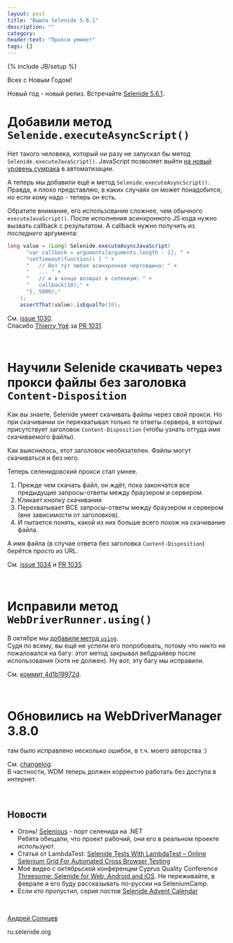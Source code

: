 ```yaml
---
layout: post
title: "Вышла Selenide 5.6.1"
description: ""
category:
header-text: "Прокси умнеет"
tags: []
---
```

{% include JB/setup %}

Всех с Новым Годом!

Новый год - новый релиз. Встречайте [Selenide 5.6.1](https://github.com/selenide/selenide/milestone/88?closed=1).


# Добавили метод `Selenide.executeAsyncScript()`

Нет такого человека, который ни разу не запускал бы метод `Selenide.executeJavaScript()`. 
JavaScript позволяет выйти [на новый уровень сумрака](/2019/12/24/advent-calendar-javascript-tricks/) в автоматизации.

А теперь мы добавили ещё и метод `Selenide.executeAsyncScript()`. Правда, я плохо представляю, в каких случаях он 
может понадобится, но если кому надо - теперь он есть. 

Обратите внимание, его использование сложнее, чем обычного `executeJavaScript()`. 
После исполнения асинхронного JS кода нужно вызвать callback с результатом. А callback нужно получить из _последнего_ аргумента:

```java
long value = (Long) Selenide.executeAsyncJavaScript(
      "var callback = arguments[arguments.length - 1]; " + 
      "setTimeout(function() { " + 
      "   // Вот тут любая асинхронная чертовщина: " +
      "   ... " +
      "   // и в конце возврат в селениум: " +
      "   callback(10);" + 
      "}, 5000);"
    );
    assertThat(value).isEqualTo(10);
```

См. [issue 1030](https://github.com/selenide/selenide/issues/1030).  
Спасибо [Thierry Ygé](https://github.com/tyge68) за [PR 1031](https://github.com/selenide/selenide/pull/1031).

<br/> 

# Научили Selenide скачивать через прокси файлы без заголовка `Content-Disposition`

Как вы знаете, Selenide умеет скачивать файлы через свой прокси. 
Но при скачивании он перехватывал только те ответы сервера, в которых присутствует заголовок `Content-Disposition` 
(чтобы узнать оттуда имя скачиваемого файлы).  

Как выяснилось, этот заголовок необязателен. Файлы могут скачиваться и без него. 

Теперь селенидовский прокси стал умнее. 
1. Прежде чем скачать файл, он ждёт, пока закончатся все предыдущие запросы-ответы между браузером и сервером.
2. Кликает кнопку скачивания
3. Перехватывает ВСЕ запросы-ответы между браузером и сервером (вне зависимости от заголовков).
4. И пытается понять, какой из них больше всего похож на скачивание файла. 

А имя файла (в случае ответа без заголовка `Content-Disposition`) берётся просто из URL. 

См. [issue 1034](https://github.com/selenide/selenide/issues/1034) и [PR 1035](https://github.com/selenide/selenide/pull/1035).

<br/> 

# Исправили метод `WebDriverRunner.using()`

В октябре мы [добавили метод `using`](/2019/10/16/selenide-5.4.0/#add-method-using).  
Судя по всему, вы ещё не успели его попробовать, потому что никто не пожаловался на багу: этот метод закрывал 
вебдрайвер после использования (хотя не должен). Ну вот, эту багу мы исправили.

См. [коммит 4d1b19972d](https://github.com/selenide/selenide/commit/4d1b19972d).  

<br/> 

# Обновились на WebDriverManager 3.8.0 

там было исправлено несколько ошибок, в т.ч. моего авторства :) 

См. [changelog](https://github.com/bonigarcia/webdrivermanager/compare/webdrivermanager-3.8.0...master).  
В частности, WDM теперь должен корректно работать без доступа в интернет. 

<br/> 

## Новости

* Огонь! [Selenious](https://vitalyzinevich.visualstudio.com/_git/Selenious) - порт селенида на .NET  
  Ребята обещали, что проект рабочий, они его в реальном проекте используют. 
* Статья от LambdaTest: [Selenide Tests With LambdaTest – Online Selenium Grid For Automated Cross Browser Testing](https://www.lambdatest.com/support/docs/selenide-tests-with-lambdatest-online-selenium-grid-for-automated-cross-browser-testing/)
* Моё видео с октябрьской конференции Cyprus Quality Conference [Threesome: Selenide for Web, Android and iOS](https://youtu.be/Y04rU7qV7Vg).
  Не переживайте, в феврале я его буду рассказывать по-русски на SeleniumCamp. 
* Если кто пропустил, серия постов [Selenide Advent Calendar](/blog)

<br>

[Андрей Солнцев](http://asolntsev.github.io/)

ru.selenide.org
